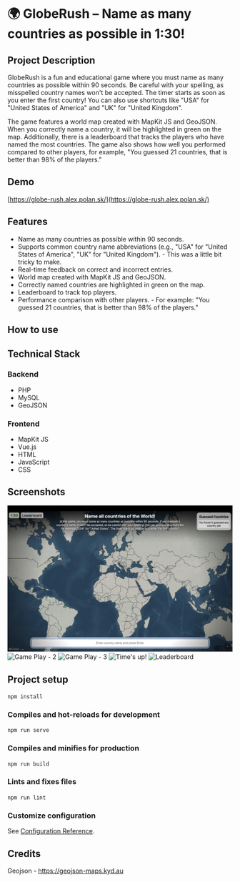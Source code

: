 # 🌍 GlobeRush – Name as many countries as possible in 1:30!

## Project Description
GlobeRush is a fun and educational game where you must name as many countries as possible within 90 seconds. Be careful with your spelling, as misspelled country names won't be accepted. The timer starts as soon as you enter the first country! You can also use shortcuts like "USA" for "United States of America" and "UK" for "United Kingdom".

The game features a world map created with MapKit JS and GeoJSON. When you correctly name a country, it will be highlighted in green on the map. Additionally, there is a leaderboard that tracks the players who have named the most countries. The game also shows how well you performed compared to other players, for example, "You guessed 21 countries, that is better than 98% of the players."

## Demo
[https://globe-rush.alex.polan.sk/](https://globe-rush.alex.polan.sk/)

## Features
- Name as many countries as possible within 90 seconds.
- Supports common country name abbreviations (e.g., "USA" for "United States of America", "UK" for "United Kingdom"). - This was a little bit tricky to make.
- Real-time feedback on correct and incorrect entries.
- World map created with MapKit JS and GeoJSON.
- Correctly named countries are highlighted in green on the map.
- Leaderboard to track top players.
- Performance comparison with other players. - For example: "You guessed 21 countries, that is better than 98% of the players."

## How to use


## Technical Stack

### Backend
- PHP
- MySQL
- GeoJSON

### Frontend
- MapKit JS
- Vue.js
- HTML
- JavaScript
- CSS

## Screenshots
![Game Play - 1](screenshots/1.jpg)
![Game Play - 2](screenshots/2.jpg)
![Game Play - 3](screenshots/3.jpg)
![Time's up!](screenshots/4.jpg)
![Leaderboard](screenshots/5.jpg)

## Project setup
```
npm install
```

### Compiles and hot-reloads for development
```
npm run serve
```

### Compiles and minifies for production
```
npm run build
```

### Lints and fixes files
```
npm run lint
```

### Customize configuration
See [Configuration Reference](https://cli.vuejs.org/config/).

## Credits
Geojson - https://geojson-maps.kyd.au

